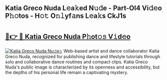 ## Katia Greco Nuda L𝚎a𝚔ed N𝚞𝚍e - Part-Ol4 Vi𝚍𝚎o P𝚑𝚘tos - H𝚘𝚝 O𝚗𝚕yf𝚊ns L𝚎a𝚔s CkJ1s

# <h2><a href="http://kf650ue.oniu.top/?m=Katia+Greco+Nuda">🔗👉 🔴 Katia Greco Nuda P𝚑ot𝚘𝚜 V𝚒d𝚎o</a></h2>

[![Katia Greco Nuda Nu𝚍e𝚜](https://i.imgur.com/0qMVB7G.gif)](http://kf650ue.oniu.top/?m=Katia+Greco+Nuda)
Web-based artist and dance collaborator Katia Greco Nuda, recognized for publishing dance and lifestyle tutorials through solo and collaborative dance routines and compact clips. Katia Greco Nuda's public image is characterized by its openness and accessibility, but the depths of his personal life remain a captivating mystery.  
